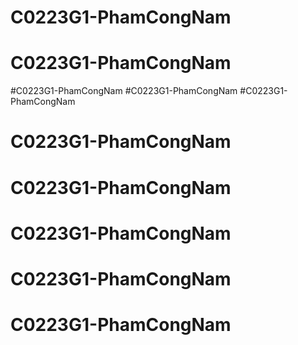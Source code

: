 # C0223G1-PhamCongNam
# C0223G1-PhamCongNam
#C0223G1-PhamCongNam
#C0223G1-PhamCongNam
#C0223G1-PhamCongNam
# C0223G1-PhamCongNam
# C0223G1-PhamCongNam
# C0223G1-PhamCongNam
# C0223G1-PhamCongNam
# C0223G1-PhamCongNam

